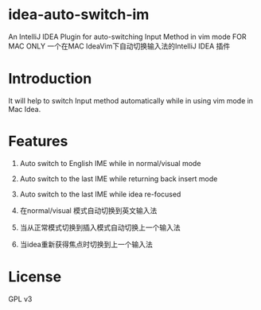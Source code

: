 # idea-auto-switch-im
An IntelliJ IDEA Plugin for auto-switching Input Method in vim mode FOR MAC ONLY
一个在MAC IdeaVim下自动切换输入法的IntelliJ IDEA 插件

# Introduction
It will help to switch Input method automatically while in using vim mode in Mac Idea.

# Features

1) Auto switch to English IME while in normal/visual mode
2) Auto switch to the last IME while returning back insert mode
3) Auto switch to the last IME while idea re-focused


1) 在normal/visual 模式自动切换到英文输入法
2) 当从正常模式切换到插入模式自动切换上一个输入法
3) 当idea重新获得焦点时切换到上一个输入法

# License
GPL v3
